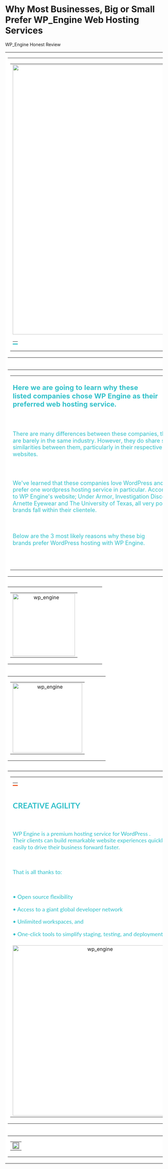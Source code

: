 # Why Most Businesses, Big or Small Prefer WP_Engine Web Hosting Services
WP_Engine Honest Review
<td class="esd-stripe esd-checked" esd-custom-block-id="8590" align="center" bgcolor="transparent" style="background-image:url(https://fbhxbm.stripocdn.email/content/guids/CABINET_3315028da228de06ac66fc601b0f9e9c/images/40111570549474931.jpg);background-color: transparent; background-position: left top; background-repeat: no-repeat;" background="https://fbhxbm.stripocdn.email/content/guids/CABINET_3315028da228de06ac66fc601b0f9e9c/images/40111570549474931.jpg">
    <table class="es-content-body" width="900" cellspacing="0" cellpadding="0" bgcolor="#ffffff" align="center">
        <tbody>
            <tr></tr>
            <tr>
                <td class="esd-structure es-p20t es-p20r es-p20l" align="left">
                    <table cellpadding="0" cellspacing="0" width="100%">
                        <tbody>
                            <tr>
                                <td width="860" class="esd-container-frame" align="center" valign="top">
                                    <table cellpadding="0" cellspacing="0" width="100%">
                                        <tbody>
                                            <tr>
                                                <td align="center" class="esd-block-image">
                                                    <a target="_blank"><img class="adapt-img" src="https://fbhxbm.stripocdn.email/content/guids/CABINET_3315028da228de06ac66fc601b0f9e9c/images/74121570560005554.png" alt style="display: block;" width="860"></a></td>
                                            </tr>
                                            <tr>
                                                <td align="center" class="esd-block-spacer es-p20">
                                                    <table border="0" width="100%" height="100%" cellpadding="0" cellspacing="0">
                                                        <tbody>
                                                            <tr>
                                                                <td style="border-bottom: 3px solid rgb(48, 192, 201); background: none; height: 1px; width: 100%; margin: 0px;"></td>
                                                            </tr>
                                                        </tbody>
                                                    </table>
                                                </td>
                                            </tr>
                                        </tbody>
                                    </table>
                                </td>
                            </tr>
                        </tbody>
                    </table>
                </td>
            </tr>
            <tr>
                <td class="esd-structure es-p20t es-p20r es-p20l" align="left" style="background-position: left top; background-color: transparent;" bgcolor="transparent">
                    <!--[if mso]><table width="860" cellpadding="0" cellspacing="0"><tr><td width="554" valign="top"><![endif]-->
                    <table cellpadding="0" cellspacing="0" class="es-left" align="left">
                        <tbody>
                            <tr>
                                <td width="554" class="es-m-p0r es-m-p20b esd-container-frame" valign="top" align="center">
                                    <table cellpadding="0" cellspacing="0" width="100%">
                                        <tbody>
                                            <tr>
                                                <td align="left" class="esd-block-text">
                                                    <p style="font-size: 22px; color: #30c0c9; line-height: 120%;"><strong>Here we are going to learn why these listed&nbsp;companies chose&nbsp;WP Engine as their preferred web hosting service. </strong></p>
                                                    <p style="font-size: 22px; color: #30c0c9; line-height: 120%;"><br></p>
                                                    <p style="font-size: 18px; color: #30c0c9; line-height: 120%;">There are many differences between these companies, they are barely&nbsp;in the same industry. However, they do share some similarities between them, particularly in their respective websites.</p>
                                                    <p style="font-size: 22px; color: #30c0c9; line-height: 120%;"><br></p>
                                                    <p style="font-size: 18px; color: #30c0c9; line-height: 120%;">We've learned that these companies love&nbsp;WordPress and prefer one wordpress&nbsp;hosting service in particular. According to WP Engine's website; Under Armor, Investigation Discovery, Arnette Eyewear and The University of Texas, all very popular brands fall within&nbsp;their clientele.</p>
                                                    <p style="font-size: 18px; color: #30c0c9; line-height: 120%;"><br></p>
                                                    <p style="font-size: 22px; color: #30c0c9; line-height: 120%;"><span style="font-size: 18px; line-height: 120%;">Below are the 3 most likely&nbsp;reasons why these big brands&nbsp;prefer WordPress hosting with WP Engine.</span><span style="font-size: 18px; line-height: 120%;"></span></p>
                                                    <p style="font-size: 22px; color: #30c0c9; line-height: 120%;"><br></p>
                                                </td>
                                            </tr>
                                        </tbody>
                                    </table>
                                </td>
                            </tr>
                        </tbody>
                    </table>
                    <!--[if mso]></td><td width="20"></td><td width="286" valign="top"><![endif]-->
                    <table cellpadding="0" cellspacing="0" align="right">
                        <tbody>
                            <tr>
                                <td width="286" align="left" class="esd-container-frame">
                                    <table cellpadding="0" cellspacing="0" width="100%">
                                        <tbody>
                                            <tr>
                                                <td align="center" class="esd-block-image">
                                                    <a target="_blank" href="http://shrsl.com/1v9t2"><img class="adapt-img" src="https://fbhxbm.stripocdn.email/content/guids/CABINET_3315028da228de06ac66fc601b0f9e9c/images/29511570557772326.png" alt="wp_engine" style="display: block;" width="199" title="wp_engine"></a></td>
                                            </tr>
                                        </tbody>
                                    </table>
                                </td>
                            </tr>
                        </tbody>
                    </table>
                    <!--[if mso]></td></tr></table><![endif]-->
                </td>
            </tr>
            <tr>
                <td class="esd-structure es-p20t es-p20r es-p20l" align="left" style="background-position: left top; background-color: rgb(255, 255, 255);" bgcolor="#ffffff">
                    <!--[if mso]><table width="860" cellpadding="0" cellspacing="0"><tr><td width="297" valign="top"><![endif]-->
                    <table cellpadding="0" cellspacing="0" class="es-left" align="left">
                        <tbody>
                            <tr>
                                <td width="297" class="es-m-p0r es-m-p20b esd-container-frame" valign="top" align="center">
                                    <table cellpadding="0" cellspacing="0" width="100%" style="background-position: left top;">
                                        <tbody>
                                            <tr>
                                                <td align="center" class="esd-block-image">
                                                    <a target="_blank" href="http://shrsl.com/1v9t2"><img class="adapt-img" src="https://fbhxbm.stripocdn.email/content/guids/CABINET_3315028da228de06ac66fc601b0f9e9c/images/15141570470898126" alt="wp_engine" style="display: block;" width="222" title="wp_engine"></a></td>
                                            </tr>
                                        </tbody>
                                    </table>
                                </td>
                            </tr>
                        </tbody>
                    </table>
                    <!--[if mso]></td><td width="20"></td><td width="543" valign="top"><![endif]-->
                    <table cellpadding="0" cellspacing="0" align="right">
<tbody>
<tr>
<td width="543" align="left" class="esd-container-frame">
<table cellpadding="0" cellspacing="0" width="100%" style="background-position: left top;">
 <tbody>
<tr>
<td align="center" class="esd-block-spacer es-p20">
<table border="0" width="100%" height="100%" cellpadding="0" cellspacing="0">
<tbody>
<tr>
<td style="border-bottom: 3px solid rgb(239, 80, 23); background: none; height: 1px; width: 100%; margin: 0px;"></td>
 </tr>
</tbody>
</table>
</td>
</tr>
<tr>
                                                <td align="left" class="esd-block-text">
                                                    <p style="font-size: 25px; font-family: lato, &quot;helvetica neue&quot;, helvetica, arial, sans-serif; color: rgb(48, 192, 201); line-height: 120%;"><strong>CREATIVE AGILITY </strong></p>
                                                    <p style="font-size: 18px; font-family: lato, &quot;helvetica neue&quot;, helvetica, arial, sans-serif; color: rgb(48, 192, 201); line-height: 120%;"><br></p>
                                                    <p style="font-size: 18px; font-family: lato, &quot;helvetica neue&quot;, helvetica, arial, sans-serif; color: rgb(48, 192, 201); line-height: 120%;">WP Engine is a premium hosting service&nbsp;for WordPress . Their&nbsp;clients&nbsp;can build remarkable website experiences quickly and easily to drive their&nbsp;business forward faster.</p>
                                                    <p style="font-size: 18px; font-family: lato, &quot;helvetica neue&quot;, helvetica, arial, sans-serif; color: rgb(48, 192, 201); line-height: 120%;"><br></p>
                                                    <p style="font-size: 18px; font-family: lato, &quot;helvetica neue&quot;, helvetica, arial, sans-serif; color: rgb(48, 192, 201); line-height: 120%;">That is all thanks to:</p>
                                                    <p style="font-size: 18px; font-family: lato, &quot;helvetica neue&quot;, helvetica, arial, sans-serif; color: rgb(48, 192, 201); line-height: 120%;"><br></p>
                                                    <p style="font-size: 18px; font-family: lato, &quot;helvetica neue&quot;, helvetica, arial, sans-serif; color: rgb(48, 192, 201); line-height: 120%;">• Open source flexibility</p>
                                                    <p style="font-size: 18px; font-family: lato, &quot;helvetica neue&quot;, helvetica, arial, sans-serif; color: rgb(48, 192, 201); line-height: 120%;">• Access to a giant global developer network</p>
                                                    <p style="font-size: 18px; font-family: lato, &quot;helvetica neue&quot;, helvetica, arial, sans-serif; color: rgb(48, 192, 201); line-height: 120%;">• Unlimited workspaces, and</p>
                                                    <p style="font-size: 18px; font-family: lato, &quot;helvetica neue&quot;, helvetica, arial, sans-serif; color: rgb(48, 192, 201); line-height: 120%;">• One-click tools to simplify staging, testing, and deployment</p>
                                                </td>
                                            </tr>
                                            <tr>
                                                <td align="center" class="esd-block-image">
                                                    <a target="_blank" href="http://shrsl.com/1v9t2"><img class="adapt-img" src="https://fbhxbm.stripocdn.email/content/guids/CABINET_3315028da228de06ac66fc601b0f9e9c/images/72561570555788769.png" alt="wp_engine" style="display: block;" width="543" title="wp_engine"></a></td>
                                            </tr>
                                        </tbody>
                                    </table>
                                </td>
 </tr>
 </tbody>
 </table>
                    <!--[if mso]></td></tr></table><![endif]-->
</td>
            </tr>
            <tr>
                <td class="esd-structure" align="left">
                    <table width="100%" cellspacing="0" cellpadding="0">
                        <tbody>
                            <tr>
                                <td class="esd-container-frame" width="900" valign="top" align="center">
                                    <table width="100%" cellspacing="0" cellpadding="0">
                                        <tbody>
                                            <tr>
                                                <td class="esd-block-banner" style="position: relative;" align="center" esdev-config="h2">
                                                    <a target="_blank" href><img class="adapt-img esdev-stretch-width esdev-banner-rendered" src="https://fbhxbm.stripocdn.email/content/guids/bannerImgGuid/images/30771571061682638.png" alt title width="100%"></a></td>
                                            </tr>
                                        </tbody>
                                    </table>
                                </td>
                            </tr>
                        </tbody>
                    </table>
                </td>
            </tr>
        </tbody>
    </table>
</td>
